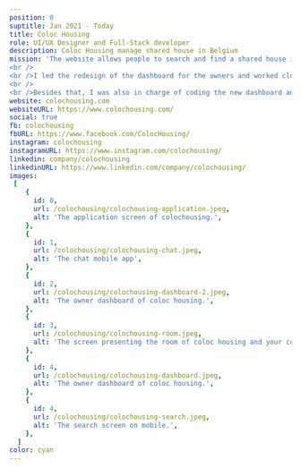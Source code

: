 ```yaml
---
position: 0
suptitle: Jan 2021 - Today 
title: Coloc Housing
role: UI/UX Designer and Full-Stack developer
description: Coloc Housing manage shared house in Belgium
mission: 'The website allows people to search and find a shared house in Belgium and then applying in the house. The roomies can then vote for the applicants and, if he is accepted, he can come and live with them in the house.
<br />
<br />I led the redesign of the dashboard for the owners and worked closely with the houses managing team for this. I also collaborated with a freelance developper who was in charge of integrating a new chat function. I made UI design based on the feedback from the users.
<br />
<br />Besides that, I was also in charge of coding the new dashboard and setting up the roadmap and the strategy for the new website : Functionalities, the technology to use, etc…'
website: colochousing.com
websiteURL: https://www.colochousing.com/
social: true
fb: colochousing
fbURL: https://www.facebook.com/ColocHousing/
instagram: colochousing
instagramURL: https://www.instagram.com/colochousing/
linkedin: company/colochousing
linkedinURL: https://www.linkedin.com/company/colochousing/
images:
 [
    {
      id: 0,
      url: /colochousing/colochousing-application.jpeg,
      alt: 'The application screen of colochousing.',
    },
    {
      id: 1,
      url: /colochousing/colochousing-chat.jpeg,
      alt: 'The chat mobile app',
    },
    {
      id: 2,
      url: /colochousing/colochousing-dashboard-2.jpeg,
      alt: 'The owner dashboard of coloc housing.',
    },
    {
      id: 3,
      url: /colochousing/colochousing-room.jpeg,
      alt: 'The screen presenting the room of coloc housing and your contract.',
    },
    {
      id: 4,
      url: /colochousing/colochousing-dashboard.jpeg,
      alt: 'The owner dashboard of coloc housing.',
    },
    {
      id: 4,
      url: /colochousing/colochousing-search.jpeg,
      alt: 'The search screen on mobile.',
    },
  ]
color: cyan
---
```

